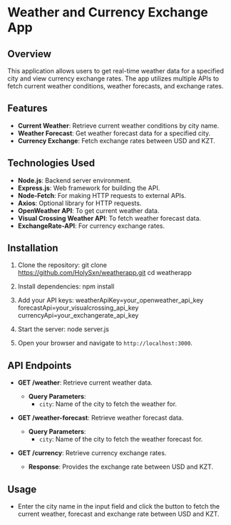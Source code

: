# Weather and Currency Exchange App

## Overview

This application allows users to get real-time weather data for a specified city and view currency exchange rates. The app utilizes multiple APIs to fetch current weather conditions, weather forecasts, and exchange rates.

## Features

- **Current Weather**: Retrieve current weather conditions by city name.
- **Weather Forecast**: Get weather forecast data for a specified city.
- **Currency Exchange**: Fetch exchange rates between USD and KZT.

## Technologies Used

- **Node.js**: Backend server environment.
- **Express.js**: Web framework for building the API.
- **Node-Fetch**: For making HTTP requests to external APIs.
- **Axios**: Optional library for HTTP requests.
- **OpenWeather API**: To get current weather data.
- **Visual Crossing Weather API**: To fetch weather forecast data.
- **ExchangeRate-API**: For currency exchange rates.

## Installation

1. Clone the repository:
   git clone https://github.com/HolySxn/weatherapp.git
   cd weatherapp

2. Install dependencies:
   npm install

3. Add your API keys:
      weatherApiKey=your_openweather_api_key
      forecastApi=your_visualcrossing_api_key
      currencyApi=your_exchangerate_api_key

5. Start the server:
   node server.js

6. Open your browser and navigate to `http://localhost:3000`.

## API Endpoints

- **GET /weather**: Retrieve current weather data.
  - **Query Parameters**: 
    - `city`: Name of the city to fetch the weather for.
  
- **GET /weather-forecast**: Retrieve weather forecast data.
  - **Query Parameters**: 
    - `city`: Name of the city to fetch the weather forecast for.

- **GET /currency**: Retrieve currency exchange rates.
  - **Response**: Provides the exchange rate between USD and KZT.

## Usage

- Enter the city name in the input field and click the button to fetch the current weather, forecast and exchange rate between USD and KZT.
